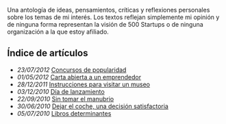 Una antología de ideas, pensamientos, críticas y reflexiones personales sobre los temas de mi interés. Los textos reflejan simplemente mi opinión y de ninguna forma representan la visión de 500 Startups o de ninguna organización a la que estoy afiliado.

## Índice de artículos
- *23/07/2012* [Concursos de popularidad](/observaciones/concursos-de-popularidad)
- *01/05/2012* [Carta abierta a un emprendedor](/observaciones/carta-abierta-a-un-emprendedor)
- *28/12/2011* [Instrucciones para visitar un museo](/observaciones/instrucciones-para-visitar-un-museo) 
- *03/12/2010* [Día de lanzamiento](/observaciones/dia-de-lanzamiento)
- *22/09/2010* [Sin tomar el manubrio](/observaciones/sin-tomar-el-manubrio)
- *30/06/2010* [Dejar el coche, una decisión satisfactoria](/observaciones/dejar-el-coche-una-decision-satisfactoria)
- *05/07/2010* [Libros determinantes](/observaciones/libros-determinantes)